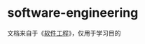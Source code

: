 # software-engineering

文档来自于《[软件工程](https://www.xuetangx.com/course/THU08091000367/5883555?channel=learn_title)》，仅用于学习目的

